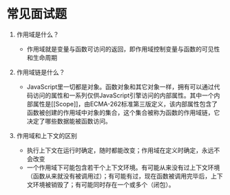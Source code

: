 # 常见面试题

1. 作用域是什么？
   - 作用域就是变量与函数可访问的返回，即作用域控制变量与函数的可见性和生命周期

2. 作用域链是什么？
   - JavaScript里一切都是对象。函数对象和其它对象一样，拥有可以通过代码访问的属性和一系列仅供JavaScript引擎访问的内部属性。其中一个内部属性是[[Scope]]，由ECMA-262标准第三版定义，该内部属性包含了函数被创建的作用域中对象的集合，这个集合被称为函数的作用域链，它决定了哪些数据能被函数访问。
3. 作用域和上下文的区别
   - 执行上下文在运行时确定，随时都能改变；作用域在定义时确定，永远不会改变
   - 一个作用域下可能包含若干个上下文环境。有可能从来没有过上下文环境（函数从来就没有被调用过）；有可能有过，现在函数被调用完毕后，上下文环境被销毁了；有可能同时存在一个或多个（闭包）。